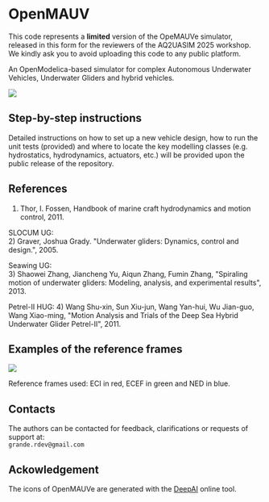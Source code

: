 # OpenMAUV

This code represents a **limited** version of the OpeMAUVe simulator, released in this form for the reviewers of the AQ2UASIM 2025 workshop. We kindly ask you to avoid uploading this code to any public platform.


An OpenModelica-based simulator for complex Autonomous Underwater Vehicles, Underwater Gliders and hybrid vehicles.

<img src="https://github.com/grande-dev/OpenMAUV-test/blob/master/images/logo_OpenMAUVe.png"> 


## Step-by-step instructions 
Detailed instructions on how to set up a new vehicle design, how to run the unit tests (provided) and where to locate the key modelling classes (e.g. hydrostatics, hydrodynamics, actuators, etc.) will be provided upon the public release of the repository.  
  



## References
1) Thor, I. Fossen, Handbook of marine craft hydrodynamics and motion control, 2011.
  
  
SLOCUM UG:  
2) Graver, Joshua Grady. "Underwater gliders: Dynamics, control and design.", 2005.
  
  
Seawing UG:  
3) Shaowei Zhang, Jiancheng Yu, Aiqun Zhang, Fumin Zhang, "Spiraling motion of underwater gliders: Modeling, analysis, and experimental results", 2013.
  
  
Petrel-II HUG:
4) Wang Shu-xin, Sun Xiu-jun, Wang Yan-hui, Wu Jian-guo, Wang Xiao-ming, "Motion Analysis and Trials of the Deep Sea Hybrid Underwater Glider Petrel-II", 2011.

  

## Examples of the reference frames  
<img src="https://github.com/grande-dev/OpenMAUV-test/blob/master/results/frames_rotating.gif"> 

Reference frames used: ECI in red, ECEF in green and NED in blue.


## Contacts
The authors can be contacted for feedback, clarifications or requests of support at:  
`grande.rdev@gmail.com`


## Ackowledgement
The icons of OpenMAUVe are generated with the [DeepAI](https://deepai.org/machine-learning-model/text2img) online tool. 



